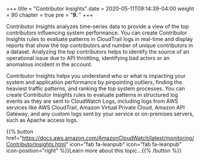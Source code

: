 +++
title = "Contributor Insights"
date = 2020-05-11T09:14:39-04:00
weight = 90
chapter = true
pre = "<b>9. </b>"
+++

Contributor Insights analyzes time-series data to provide a view of the top contributors influencing system performance. You can create Contributor Insights rules to evaluate patterns in CloudTrail logs in real-time and display reports that show the top contributors and number of unique contributors in a dataset. Analyzing the top contributors helps to identify the source of an operational issue due to API throttling, identifying bad actors or an anomalous incident in the account.

Contributor Insights helps you understand who or what is impacting your system and application performance by pinpointing outliers, finding the heaviest traffic patterns, and ranking the top system processes. You can create Contributor Insights rules to evaluate patterns in structured log events as they are sent to CloudWatch Logs, including logs from AWS services like AWS CloudTrail, Amazon Virtual Private Cloud, Amazon API Gateway, and any custom logs sent by your service or on-premises servers, such as Apache access logs. 


{{% button href="https://docs.aws.amazon.com/AmazonCloudWatch/latest/monitoring/ContributorInsights.html" icon="fab fa-leanpub" icon="fab fa-leanpub" icon-position="right"  %}}Learn more about this topic...{{% /button %}}
